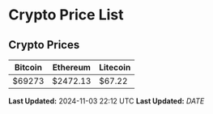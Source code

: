# Crypto Price List

## Crypto Prices
| Bitcoin | Ethereum | Litecoin |
| ------- | -------- | -------- |
| $69273 | $2472.13 | $67.22 |
**Last Updated:** 2024-11-03 22:12 UTC
**Last Updated:** $DATE$
